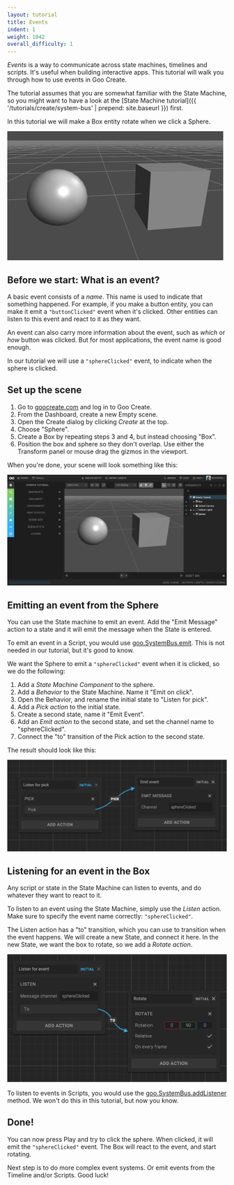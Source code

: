 ```yaml
---
layout: tutorial
title: Events
indent: 1
weight: 1042
overall_difficulty: 1
---
```

*Events* is a way to communicate across state machines, timelines and scripts. It's useful when building interactive apps. This tutorial will walk you through how to use events in Goo Create.

The tutorial assumes that you are somewhat familiar with the State Machine, so you might want to have a look at the [State Machine tutorial]({{ '/tutorials/create/system-bus' | prepend: site.baseurl }}) first.

In this tutorial we will make a Box entity rotate when we click a Sphere.

![](events.gif)

## Before we start: What is an event?

A basic event consists of a *name*. This name is used to indicate that something happened. For example, if you make a button entity, you can make it emit a ```"buttonClicked"``` event when it's clicked. Other entities can listen to this event and react to it as they want.

An event can also carry more information about the event, such as *which* or *how* button was clicked. But for most applications, the event name is good enough.

In our tutorial we will use a ```"sphereClicked"``` event, to indicate when the sphere is clicked.


## Set up the scene

1. Go to [goocreate.com](http://goocreate.com) and log in to Goo Create.
2. From the Dashboard, create a new Empty scene.
3. Open the Create dialog by clicking *Create* at the top.
4. Choose "Sphere".
5. Create a Box by repeating steps 3 and 4, but instead choosing "Box".
6. Position the box and sphere so they don't overlap. Use either the Transform panel or mouse drag the gizmos in the viewport.

When you're done, your scene will look something like this:

![](sphere-box.png)


## Emitting an event from the Sphere

You can use the State machine to emit an event. Add the "Emit Message" action to a state and it will emit the message when the State is entered.

To emit an event in a Script, you would use [goo.SystemBus.emit](http://code.gooengine.com/latest/docs/index.html?c=Bus). This is not needed in our tutorial, but it's good to know.

We want the Sphere to emit a ```"sphereClicked"``` event when it is clicked, so we do the following:

1. Add a *State Machine Component* to the sphere.
2. Add a *Behavior* to the State Machine. Name it "Emit on click".
3. Open the Behavior, and rename the initial state to "Listen for pick".
4. Add a *Pick action* to the initial state.
5. Create a second state, name it "Emit Event".
6. Add an *Emit action* to the second state, and set the channel name to "sphereClicked".
7. Connect the "to" transition of the Pick action to the second state.

The result should look like this:

![](sphere-behavior.png)


## Listening for an event in the Box

Any script or state in the State Machine can listen to events, and do whatever they want to react to it.

To listen to an event using the State Machine, simply use the *Listen* action. Make sure to specify the event name correctly: ```"sphereClicked"```.

The Listen action has a "to" transition, which you can use to transition when the event happens. We will create a new State, and connect it here. In the new State, we want the box to rotate, so we add a *Rotate action*.

![](box-behavior.png)

To listen to events in Scripts, you would use the [goo.SystemBus.addListener](http://code.gooengine.com/latest/docs/index.html?c=Bus) method. We won't do this in this tutorial, but now you know.

## Done!

You can now press Play and try to click the sphere. When clicked, it will emit the ```"sphereClicked"``` event. The Box will react to the event, and start rotating.

Next step is to do more complex event systems. Or emit events from the Timeline and/or Scripts. Good luck!